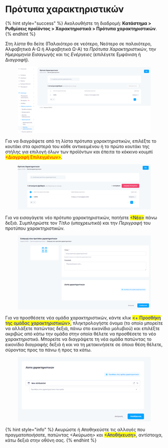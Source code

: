 # Πρότυπα χαρακτηριστικών

{% hint style="success" %}
Ακολουθήστε τη διαδρομή: **Κατάστημα > Ρυθμίσεις προϊόντος > Χαρακτηριστικά > Πρότυπα χαρακτηριστικών**.
{% endhint %}

Στη _λίστα_ θα δείτε (Παλαιότερο σε νεότερο, Νεότερο σε παλαιότερο, Αλφαβητικά Α-Ω ή Αλφαβητικά Ω-Α) τα _Πρότυπα Χαρακτηριστικών_, την _Ημερομηνία Εισαγωγής_ και τις _Ενέργειες_ (επιλέγετε Εμφάνιση ή Διαγραφή).

<figure><img src="../../../.gitbook/assets/ScreenHunter 43.png" alt=""><figcaption></figcaption></figure>



Για να διαγράψετε από τη λίστα πρότυπα χαρακτηριστικών, επιλέξτε το κουτάκι στα αριστερά του κάθε αντικειμένου ή το πρώτο κουτάκι της στήλης για επιλογή όλων των προϊόντων και έπειτα το κόκκινο κουμπί <mark style="color:red;"><Διαγραφή Επιλεγμένων></mark>.

<figure><img src="../../../.gitbook/assets/ScreenHunter 44 (2).png" alt=""><figcaption></figcaption></figure>



Για να εισαγάγετε νέο πρότυπο χαρακτηριστικών, πατήστε <mark style="color:blue;"><Νέο></mark> πάνω δεξιά. Συμπληρώστε τον _Τίτλο_ (υποχρεωτικά) και την _Περιγραφή_ του προτύπου χαρακτηριστικών.

<figure><img src="../../../.gitbook/assets/ScreenHunter 45.png" alt=""><figcaption></figcaption></figure>



Για να προσθέσετε νέα ομάδα χαρακτηριστικών, κάντε κλικ <mark style="color:blue;"><+ Προσθήκη της ομάδας χαρακτηριστικών></mark>, πληκτρολογήστε όνομα (το οποίο μπορείτε να αλλάξετε πατώντας δεξιά, πάνω στο εικονίδιο μολυβιού) και επιλέξτε ακριβώς από κάτω την ομάδα στην οποία θέλετε να προσθέσετε το νέο χαρακτηριστικό. Μπορείτε να διαγράψετε τη νέα ομάδα πατώντας το εικονίδιο διαγραφής δεξιά ή και να τη μετακινήσετε σε όποια θέση θέλετε, σύροντας προς τα πάνω ή προς τα κάτω.

<figure><img src="../../../.gitbook/assets/ScreenHunter 46 (1).png" alt=""><figcaption></figcaption></figure>

{% hint style="info" %}
Ακυρώστε ή Αποθηκεύστε τις αλλαγές που πραγματοποιήσατε, πατώντας <Ακύρωση> και <mark style="color:blue;"><Αποθήκευση></mark>, αντίστοιχα, κάτω δεξιά στην οθόνη σας.
{% endhint %}

